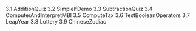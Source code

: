 3.1 AdditionQuiz
3.2 SimpleIfDemo
3.3 SubtractionQuiz
3.4 ComputerAndInterpretMBI
3.5 ComputeTax
3.6 TestBooleanOperators
3.7 LeapYear
3.8 Lottery
3.9 ChineseZodiac